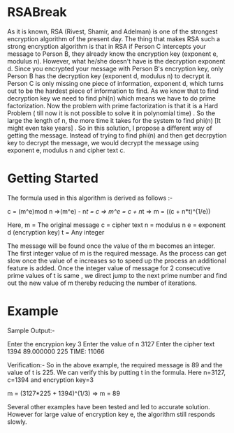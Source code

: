 # RSABreak

As it is known, RSA (Rivest, Shamir, and Adelman) is one of the strongest encryption algorithm of the present day. The thing that makes RSA such a strong encryption algorithm is that in RSA if Person C intercepts your message to Person B, they already know the encryption key (exponent e, modulus n).  However, what he/she doesn't have is the decryption exponent d.  Since you encrypted your message with Person B's encryption key, only Person B has the decryption key (exponent d, modulus n) to decrypt it.  Person C is only missing one piece of information, exponent d, which turns out to be the hardest piece of information to find. As we know that to find decryption key we need to find phi(n) which means we have to do prime factorization. Now the problem with prime factorization is that it is a Hard Problem ( till now it is not possible to solve it in polynomial time) . So the large the length of n, the more time it takes for the system to find phi(n) [It might even take years] . So in this solution, I propose a different way of getting the message. Instead of trying to find phi(n) and then get decrpytion key to decrypt the message, we would decrypt the message using exponent e, modulus n and cipher text c.


# Getting Started

The formula used in this algorithm is derived as follows :-

c = (m^e)mod n 
=>(m^e) - n*t = c
=> m^e = c + n*t
=> m = ((c + n*t)^(1/e))

Here, 
m = The original message
c = cipher text
n = modulus n
e = exponent d (encryption key)
t = Any integer

The message will be found once the value of the m becomes an integer. The first integer value of m is the required message. As the process can get slow once the value of e increases so to speed up the process an additional feature is added. Once the integer value of message for 2 consecutive prime values of t is same , we direct jump to the next prime number and find out the new value of m thereby reducing the number of iterations. 

# Example
 
Sample Output:-

Enter the encrypion key 
3
Enter the value of n 
3127
Enter the cipher text 
1394
89.000000          225
TIME: 11066

Verification:-
So in the above example, the required message is 89 and the value of t is 225. We can verify this by putting t in the formula.
Here n=3127, c=1394 and encryption key=3

m = (3127*225 + 1394)^(1/3)
=> m = 89

Several other examples have been tested and led to accurate solution. However for large value of encryption key e, the algorithm still responds slowly.

